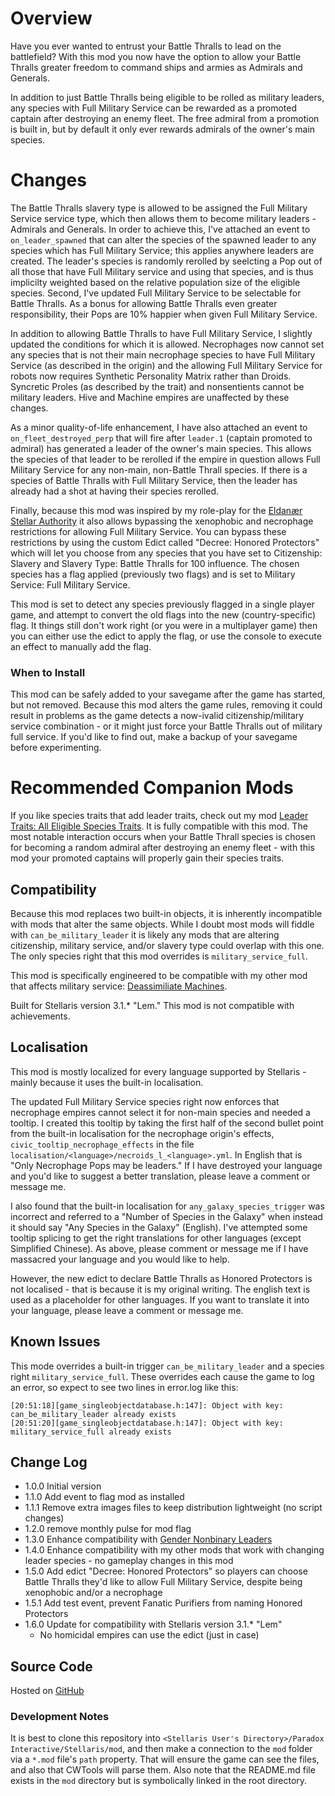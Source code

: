 # Overview

Have you ever wanted to entrust your Battle Thralls to lead on the battlefield? With this mod you now have the option to allow your Battle Thralls greater freedom to command ships and armies as Admirals and Generals.

In addition to just Battle Thralls being eligible to be rolled as military leaders, any species with Full Military Service can be rewarded as a promoted captain after destroying an enemy fleet.  The free admiral from a promotion is built in, but by default it only ever rewards admirals of the owner's main species.

# Changes

The Battle Thralls slavery type is allowed to be assigned the Full Military Service service type, which then allows them to become military leaders - Admirals and Generals.  In order to achieve this, I've attached an event to `on_leader_spawned` that can alter the species of the spawned leader to any species which has Full Military Service; this applies anywhere leaders are created.  The leader's species is randomly rerolled by seelcting a Pop out of all those that have Full Military service and using that species, and is thus implicilty weighted based on the relative population size of the eligible species.  Second, I've updated Full Military Service to be selectable for Battle Thralls.  As a bonus for allowing Battle Thralls even greater responsibility, their Pops are 10% happier when given Full Military Service.

In addition to allowing Battle Thralls to have Full Military Service, I slightly updated the conditions for which it is allowed.  Necrophages now cannot set any species that is not their main necrophage species to have Full Military Service (as described in the origin) and the allowing Full Military Service for robots now requires Synthetic Personality Matrix rather than Droids.  Syncretic Proles (as described by the trait) and nonsentients cannot be military leaders.  Hive and Machine empires are unaffected by these changes.

As a minor quality-of-life enhancement, I have also attached an event to `on_fleet_destroyed_perp` that will fire after `leader.1` (captain promoted to admiral) has generated a leader of the owner's main species.  This allows the species of that leader to be rerolled if the empire in question allows Full Military Service for any non-main, non-Battle Thrall species.  If there is a species of Battle Thralls with Full Military Service, then the leader has already had a shot at having their species rerolled.

Finally, because this mod was inspired by my role-play for the [Eldanær Stellar Authority](https://steamcommunity.com/sharedfiles/filedetails/?id=2496360535) it also allows bypassing the xenophobic and necrophage restrictions for allowing Full Military Service.  You can bypass these restrictions by using the custom Edict called "Decree: Honored Protectors" which will let you choose from any species that you have set to Citizenship: Slavery and Slavery Type: Battle Thralls for 100 influence.  The chosen species has a flag applied (previously two flags) and is set to Military Service: Full Military Service.

This mod is set to detect any species previously flagged in a single player game, and attempt to convert the old flags into the new (country-specific) flag.  It things still don't work right (or you were in a multiplayer game) then you can either use the edict to apply the flag, or use the console to execute an effect to manually add the flag.

### When to Install

This mod can be safely added to your savegame after the game has started, but not removed.  Because this mod alters the game rules, removing it could result in problems as the game detects a now-ivalid citizenship/military service combination - or it might just force your Battle Thralls out of military full service.  If you'd like to find out, make a backup of your savegame before experimenting.

# Recommended Companion Mods

If you like species traits that add leader traits, check out my mod [Leader Traits: All Eligible Species Traits](https://steamcommunity.com/sharedfiles/filedetails/?id=2499031295).  It is fully compatible with this mod.  The most notable interaction occurs when your Battle Thrall species is chosen for becoming a random admiral after destroying an enemy fleet - with this mod your promoted captains will properly gain their species traits.

## Compatibility

Because this mod replaces two built-in objects, it is inherently incompatible with mods that alter the same objects.  While I doubt most mods will fiddle with `can_be_military_leader` it is likely any mods that are altering citizenship, military service, and/or slavery type could overlap with this one.  The only species right that this mod overrides is `military_service_full`.

This mod is specifically engineered to be compatible with my other mod that affects military service: [Deassimiliate Machines](https://steamcommunity.com/sharedfiles/filedetails/?id=2553812372).

Built for Stellaris version 3.1.\* "Lem."  This mod is not compatible with achievements.

## Localisation

This mod is mostly localized for every language supported by Stellaris - mainly because it uses the built-in localisation.

The updated Full Military Service species right now enforces that necrophage empires cannot select it for non-main species and needed a tooltip.  I created this tooltip by taking the first half of the second bullet point from the built-in localisation for the necrophage origin's effects, `civic_tooltip_necrophage_effects` in the file `localisation/<language>/necroids_l_<language>.yml`.  In English that is "Only Necrophage Pops may be leaders."  If I have destroyed your language and you'd like to suggest a better translation, please leave a comment or message me.

I also found that the built-in localisation for `any_galaxy_species_trigger` was incorrect and referred to a "Number of Species in the Galaxy" when instead it should say "Any Species in the Galaxy" (English).  I've attempted some tooltip splicing to get the right translations for other languages (except Simplified Chinese).  As above, please comment or message me if I have massacred your language and you would like to help.

However, the new edict to declare Battle Thralls as Honored Protectors is not localised - that is because it is my original writing.  The english text is used as a placeholder for other languages.  If you want to translate it into your language, please leave a comment or message me.

## Known Issues

This mode overrides a built-in trigger `can_be_military_leader` and a species right `military_service_full`.  These overrides each cause the game to log an error, so expect to see two lines in error.log like this:

```
[20:51:18][game_singleobjectdatabase.h:147]: Object with key: can_be_military_leader already exists
[20:51:20][game_singleobjectdatabase.h:147]: Object with key: military_service_full already exists
```

## Change Log

* 1.0.0 Initial version
* 1.1.0 Add event to flag mod as installed
* 1.1.1 Remove extra images files to keep distribution lightweight (no script changes)
* 1.2.0 remove monthly pulse for mod flag
* 1.3.0 Enhance compatibility with [Gender Nonbinary Leaders](https://steamcommunity.com/sharedfiles/filedetails/?id=2528614880)
* 1.4.0 Enhance compatibility with my other mods that work with changing leader species - no gameplay changes in this mod
* 1.5.0 Add edict "Decree: Honored Protectors" so players can choose Battle Thralls they'd like to allow Full Military Service, despite being xenophobic and/or a necrophage
* 1.5.1 Add test event, prevent Fanatic Purifiers from naming Honored Protectors
* 1.6.0 Update for compatibility with Stellaris version 3.1.* "Lem"
    * No homicidal empires can use the edict (just in case)

## Source Code

Hosted on [GitHub](https://github.com/corsairmarks/battle_thrall_military_leaders)

### Development Notes

It is best to clone this repository into `<Stellaris User's Directory>/Paradox Interactive/Stellaris/mod`, and then make a connection to the `mod` folder via a `*.mod` file's `path` property.  That will ensure the game can see the files, and also that CWTools will parse them.  Also note that the README.md file exists in the `mod` directory but is symbolically linked in the root directory.

